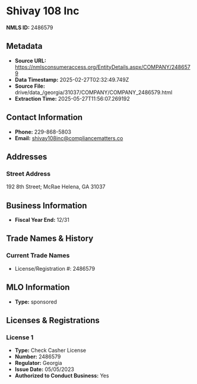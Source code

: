 # Shivay 108 Inc

**NMLS ID:** 2486579

## Metadata
- **Source URL:** https://nmlsconsumeraccess.org/EntityDetails.aspx/COMPANY/2486579
- **Data Timestamp:** 2025-02-27T02:32:49.749Z
- **Source File:** drive/data_/georgia/31037/COMPANY/COMPANY_2486579.html
- **Extraction Time:** 2025-05-27T11:56:07.269192

## Contact Information
- **Phone:** 229-868-5803
- **Email:** shivay108inc@compliancematters.co

## Addresses
### Street Address
192 8th Street; McRae Helena, GA 31037

## Business Information
- **Fiscal Year End:** 12/31

## Trade Names & History
### Current Trade Names
- License/Registration #: 2486579

## MLO Information
- **Type:** sponsored

## Licenses & Registrations

### License 1
- **Type:** Check Casher License
- **Number:** 2486579
- **Regulator:** Georgia
- **Issue Date:** 05/05/2023
- **Authorized to Conduct Business:** Yes

